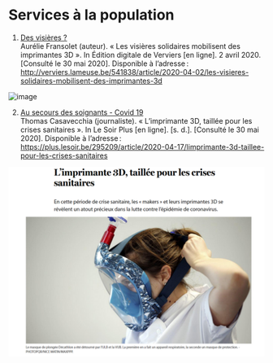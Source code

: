 # Services à la population

1. [Des visières ?](https://verviers.lameuse.be/541838/article/2020-04-02/les-visieres-solidaires-mobilisent-des-imprimantes-3d)  
Aurélie Fransolet (auteur). « Les visières solidaires mobilisent des imprimantes 3D ». In Édition digitale de Verviers [en ligne]. 2 avril 2020. [Consulté le 30 mai 2020]. Disponible à l’adresse : http://verviers.lameuse.be/541838/article/2020-04-02/les-visieres-solidaires-mobilisent-des-imprimantes-3d

![image](images/3dvisières.png)

2. [Au secours des soignants - Covid 19](https://plus.lesoir.be/295209/article/2020-04-17/limprimante-3d-taillee-pour-les-crises-sanitaires)  
Thomas Casavecchia (journaliste). « L’imprimante 3D, taillée pour les crises sanitaires ». In Le Soir Plus [en ligne]. [s. d.]. [Consulté le 30 mai 2020]. Disponible à l’adresse : https://plus.lesoir.be/295209/article/2020-04-17/limprimante-3d-taillee-pour-les-crises-sanitaires

![image](images/3dsoir.png)
